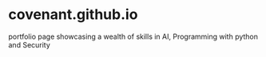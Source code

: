 # covenant.github.io
portfolio page showcasing a wealth of skills in AI, Programming with python and Security
